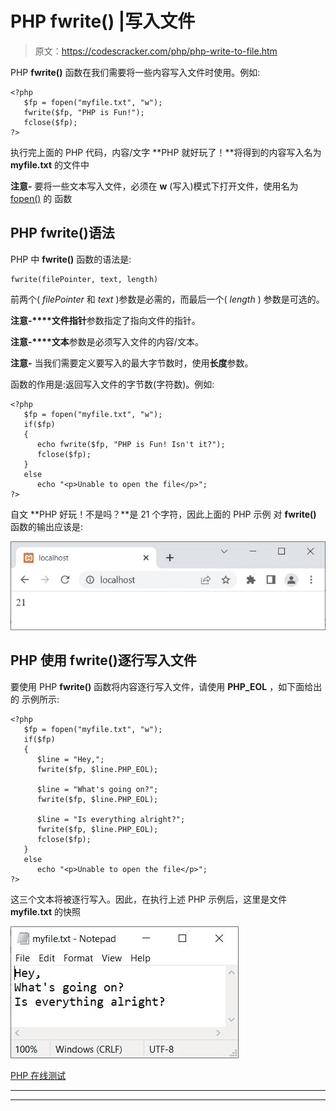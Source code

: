 # PHP fwrite() |写入文件

> 原文：<https://codescracker.com/php/php-write-to-file.htm>

PHP **fwrite()** 函数在我们需要将一些内容写入文件时使用。例如:

```
<?php
   $fp = fopen("myfile.txt", "w");
   fwrite($fp, "PHP is Fun!");
   fclose($fp);
?>
```

执行完上面的 PHP 代码，内容/文字 **PHP 就好玩了！**将得到的内容写入名为 **myfile.txt** 的文件中

**注意-** 要将一些文本写入文件，必须在 **w** (写入)模式下打开文件，使用名为 [fopen()](/php/php-open-file.htm) 的 函数

## PHP fwrite()语法

PHP 中 **fwrite()** 函数的语法是:

```
fwrite(filePointer, text, length)
```

前两个( *filePointer* 和 *text* )参数是必需的，而最后一个( *length* ) 参数是可选的。

**注意-****文件指针**参数指定了指向文件的指针。

**注意-****文本**参数是必须写入文件的内容/文本。

**注意-** 当我们需要定义要写入的最大字节数时，使用**长度**参数。

函数的作用是:返回写入文件的字节数(字符数)。例如:

```
<?php
   $fp = fopen("myfile.txt", "w");
   if($fp)
   {
      echo fwrite($fp, "PHP is Fun! Isn't it?");
      fclose($fp);
   }
   else
      echo "<p>Unable to open the file</p>";
?>
```

自文 **PHP 好玩！不是吗？**是 21 个字符，因此上面的 PHP 示例 对 **fwrite()** 函数的输出应该是:

![php fwrite write to file](img/a12f7b5cb537f60714eb40d6d0861ee8.png)

## PHP 使用 fwrite()逐行写入文件

要使用 PHP **fwrite()** 函数将内容逐行写入文件，请使用 **PHP_EOL** ，如下面给出的 示例所示:

```
<?php
   $fp = fopen("myfile.txt", "w");
   if($fp)
   {
      $line = "Hey,";
      fwrite($fp, $line.PHP_EOL);

      $line = "What's going on?";
      fwrite($fp, $line.PHP_EOL);

      $line = "Is everything alright?";
      fwrite($fp, $line.PHP_EOL);
      fclose($fp);
   }
   else
      echo "<p>Unable to open the file</p>";
?>
```

这三个文本将被逐行写入。因此，在执行上述 PHP 示例后，这里是文件 **myfile.txt** 的快照

![php fwrite write line by line](img/48f02c04b426133c66f04d6e2a4d6b03.png)

[PHP 在线测试](/exam/showtest.php?subid=8)

* * *

* * *